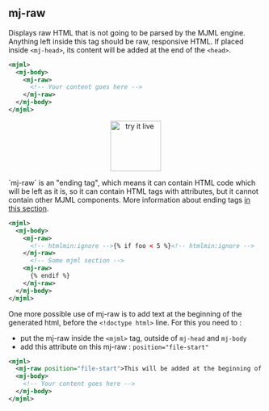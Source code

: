 ## mj-raw

Displays raw HTML that is not going to be parsed by the MJML engine. Anything left inside this tag should be raw, responsive HTML.
If placed inside `<mj-head>`, its content will be added at the end of the `<head>`.

```xml
<mjml>
  <mj-body>
    <mj-raw>
      <!-- Your content goes here -->
    </mj-raw>
  </mj-body>
</mjml>
```

<p style="text-align: center;" >
  <a target="_blank" href="https://mjml.io/try-it-live/components/raw">
    <img width="100px" src="https://mjml.io/assets/img/svg/TRYITLIVE.svg" alt="try it live" />
  </a>
</p>

<aside class="notice">
  `mj-raw` is an "ending tag", which means it can contain HTML code which will be left as it is, so it can contain HTML tags with attributes, but it cannot contain other MJML components. More information about ending tags <a href="#ending-tags">in this section</a>.
</aside>

```xml
<mjml>
  <mj-body>
    <mj-raw>
      <!-- htmlmin:ignore -->{% if foo < 5 %}<!-- htmlmin:ignore -->
    </mj-raw>
      <!-- Some mjml section -->
    <mj-raw>
      {% endif %}
    </mj-raw>
  </mj-body>
</mjml>
```

One more possible use of mj-raw is to add text at the beginning of the generated html, before the `<!doctype html>` line. For this you need to :
- put the mj-raw inside the `<mjml>` tag, outside of `mj-head` and `mj-body`
- add this attribute on this mj-raw : `position="file-start"`

```xml
<mjml>
  <mj-raw position="file-start">This will be added at the beginning of the file</mj-raw>
  <mj-body>
    <!-- Your content goes here -->
  </mj-body>
</mjml>
```
